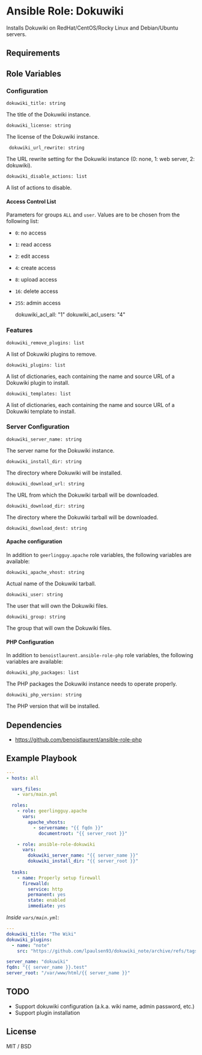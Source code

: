 # Ansible Role: Dokuwiki

Installs Dokuwiki on RedHat/CentOS/Rocky Linux and Debian/Ubuntu servers.

## Requirements


## Role Variables

### Configuration

    dokuwiki_title: string

The title of the Dokuwiki instance.


    dokuwiki_license: string

The license of the Dokuwiki instance.


     dokuwiki_url_rewrite: string

The URL rewrite setting for the Dokuwiki instance (0: none, 1: web server, 2: dokuwiki).


    dokuwiki_disable_actions: list

A list of actions to disable.


#### Access Control List

Parameters for groups `ALL` and `user`.
Values are to be chosen from the following list:

- `0`: no access
- `1`: read access
- `2`: edit access
- `4`: create access
- `8`: upload access
- `16`: delete access
- `255`: admin access


    dokuwiki_acl_all: "1"
    dokuwiki_acl_users: "4"

### Features


    dokuwiki_remove_plugins: list

A list of Dokuwiki plugins to remove.

    dokuwiki_plugins: list

A list of dictionaries, each containing the name and source URL of a Dokuwiki plugin to install.

    dokuwiki_templates: list

A list of dictionaries, each containing the name and source URL of a Dokuwiki template to install.



### Server Configuration

    dokuwiki_server_name: string

The server name for the Dokuwiki instance.

    dokuwiki_install_dir: string

The directory where Dokuwiki will be installed.

    dokuwiki_download_url: string

The URL from which the Dokuwiki tarball will be downloaded.

    dokuwiki_download_dir: string

The directory where the Dokuwiki tarball will be downloaded.

    dokuwiki_download_dest: string

#### Apache configuration

In addition to `geerlingguy.apache` role variables, the following variables are available:

    dokuwiki_apache_vhost: string

Actual name of the Dokuwiki tarball.

    dokuwiki_user: string

The user that will own the Dokuwiki files.

    dokuwiki_group: string

The group that will own the Dokuwiki files.


#### PHP Configuration

In addition to `benoistlaurent.ansible-role-php` role variables, the following variables are available:

    dokuwiki_php_packages: list

The PHP packages the Dokuwiki instance needs to operate properly.

    dokuwiki_php_version: string

The PHP version that will be installed. 



## Dependencies

- https://github.com/benoistlaurent/ansible-role-php


## Example Playbook

```yaml
---
- hosts: all

  vars_files:
    - vars/main.yml

  roles:
    - role: geerlingguy.apache
      vars:
        apache_vhosts:
          - servername: "{{ fqdn }}"
            documentroot: "{{ server_root }}"

    - role: ansible-role-dokuwiki
      vars:
        dokuwiki_server_name: "{{ server_name }}"
        dokuwiki_install_dir: "{{ server_root }}"
 
  tasks:
    - name: Properly setup firewall
      firewalld:
        service: http
        permanent: yes
        state: enabled
        immediate: yes
```

*Inside `vars/main.yml`*:

```yaml
---
dokuwiki_title: "The Wiki"
dokuwiki_plugins:
  - name: "note"
    src: "https://github.com/lpaulsen93/dokuwiki_note/archive/refs/tags/2020-06-28.tar.gz"

server_name: "dokuwiki"
fqdn: "{{ server_name }}.test"
server_root: "/var/www/html/{{ server_name }}"
```


## TODO

- Support dokuwiki configuration (a.k.a. wiki name, admin password, etc.)
- Support plugin installation

## License

MIT / BSD


